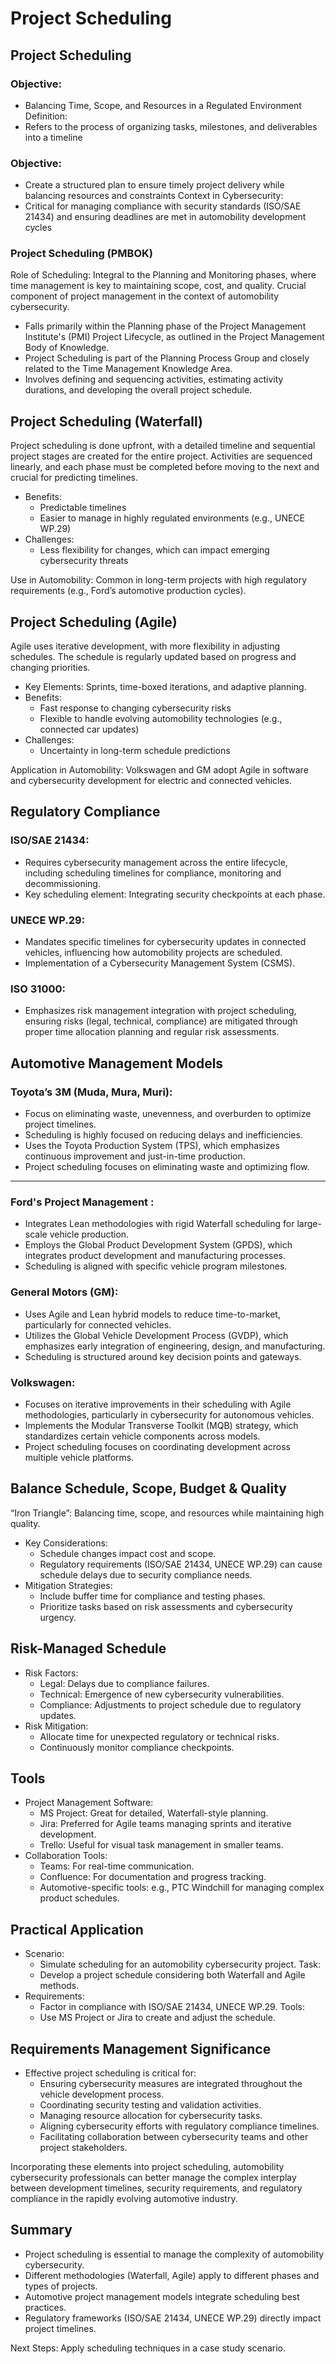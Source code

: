 # Project Scheduling

## Project Scheduling

### Objective:
+ Balancing Time, Scope, and Resources in a Regulated Environment
Definition:
+ Refers to the process of organizing tasks, milestones, and deliverables into a timeline


### Objective:

+ Create a structured plan to ensure timely project delivery while balancing resources and constraints
Context in Cybersecurity:
+ Critical for managing compliance with security standards (ISO/SAE 21434) and ensuring deadlines are met in automobility development cycles
 
### Project Scheduling (PMBOK)

Role of Scheduling: Integral to the Planning and Monitoring phases, where time management is key to maintaining scope, cost, and quality. Crucial component of project management in the context of automobility cybersecurity.

+ Falls primarily within the Planning phase of the Project Management Institute's (PMI) Project Lifecycle, as outlined in the Project Management Body of Knowledge.
+ Project Scheduling is part of the Planning Process Group and closely related to the Time Management Knowledge Area.
+ Involves defining and sequencing activities, estimating activity durations, and developing the overall project schedule.

## Project Scheduling (Waterfall)
Project scheduling is done upfront, with a detailed timeline and sequential project stages are created for the entire project. Activities are sequenced linearly, and each phase must be completed before moving to the next and crucial for predicting timelines.

+ Benefits:
  + Predictable timelines
  + Easier to manage in highly regulated environments (e.g., UNECE WP.29)
+ Challenges:
  + Less flexibility for changes, which can impact emerging cybersecurity threats

Use in Automobility: Common in long-term projects with high regulatory requirements (e.g., Ford’s automotive production cycles).

## Project Scheduling (Agile)

Agile uses iterative development, with more flexibility in adjusting schedules. The schedule is regularly updated based on progress and changing priorities.

+ Key Elements: Sprints, time-boxed iterations, and adaptive planning. 
+ Benefits:
  + Fast response to changing cybersecurity risks
  + Flexible to handle evolving automobility technologies (e.g., connected
car updates) 
+ Challenges:
  + Uncertainty in long-term schedule predictions

Application in Automobility: Volkswagen and GM adopt Agile in software and cybersecurity development for electric and connected vehicles.

## Regulatory Compliance

### ISO/SAE 21434:

+ Requires cybersecurity management across the entire lifecycle, including scheduling timelines for compliance, monitoring and decommissioning.
+ Key scheduling element: Integrating security checkpoints at each phase. 

### UNECE WP.29:

+ Mandates specific timelines for cybersecurity updates in connected vehicles, influencing how automobility projects are scheduled.
+ Implementation of a Cybersecurity Management System (CSMS). 

### ISO 31000:
+ Emphasizes risk management integration with project scheduling, ensuring risks (legal, technical, compliance) are mitigated through proper time allocation planning and regular risk assessments.

## Automotive Management Models 

### Toyota’s 3M (Muda, Mura, Muri):
+ Focus on eliminating waste, unevenness, and overburden to optimize project timelines.
+ Scheduling is highly focused on reducing delays and inefficiencies.
+ Uses the Toyota Production System (TPS), which emphasizes continuous improvement and just-in-time production.
+ Project scheduling focuses on eliminating waste and optimizing flow.

---


### Ford's Project Management :
+ Integrates Lean methodologies with rigid Waterfall scheduling for large-scale vehicle production.
+ Employs the Global Product Development System (GPDS), which integrates product development and manufacturing processes.
+ Scheduling is aligned with specific vehicle program milestones.

### General Motors (GM):
+ Uses Agile and Lean hybrid models to reduce time-to-market, particularly for connected vehicles.
+ Utilizes the Global Vehicle Development Process (GVDP), which emphasizes early integration of engineering, design, and manufacturing.
+ Scheduling is structured around key decision points and gateways.

### Volkswagen:
+ Focuses on iterative improvements in their scheduling with Agile methodologies, particularly in cybersecurity for autonomous vehicles.
+ Implements the Modular Transverse Toolkit (MQB) strategy, which standardizes certain vehicle components across models.
+ Project scheduling focuses on coordinating development across multiple vehicle platforms.


## Balance Schedule, Scope, Budget & Quality
“Iron Triangle”: Balancing time, scope, and resources while maintaining high quality.

+ Key Considerations:
  + Schedule changes impact cost and scope.
  + Regulatory requirements (ISO/SAE 21434, UNECE WP.29) can cause schedule delays due to security compliance needs.
+ Mitigation Strategies:
  + Include buffer time for compliance and testing phases.
  + Prioritize tasks based on risk assessments and cybersecurity urgency.


## Risk-Managed Schedule

+ Risk Factors:
  + Legal: Delays due to compliance failures.
  + Technical: Emergence of new cybersecurity vulnerabilities.
  + Compliance: Adjustments to project schedule due to regulatory updates.
+ Risk Mitigation:
  + Allocate time for unexpected regulatory or technical risks.
  + Continuously monitor compliance checkpoints.



## Tools

+ Project Management Software:
  + MS Project: Great for detailed, Waterfall-style planning.
  + Jira: Preferred for Agile teams managing sprints and iterative development.
  + Trello: Useful for visual task management in smaller teams. 
+ Collaboration Tools:
  + Teams: For real-time communication.
  + Confluence: For documentation and progress tracking.
  + Automotive-specific tools: e.g., PTC Windchill for managing complex product schedules.



## Practical Application

+ Scenario:
  + Simulate scheduling for an automobility cybersecurity project.
  Task:
  + Develop a project schedule considering both Waterfall and Agile methods.
+ Requirements:
  + Factor in compliance with ISO/SAE 21434, UNECE WP.29. Tools:
  + Use MS Project or Jira to create and adjust the schedule.


## Requirements Management Significance 

+ Effective project scheduling is critical for:
  + Ensuring cybersecurity measures are integrated throughout the vehicle development process.
  + Coordinating security testing and validation activities.
  + Managing resource allocation for cybersecurity tasks.
  + Aligning cybersecurity efforts with regulatory compliance timelines.
  + Facilitating collaboration between cybersecurity teams and other project stakeholders.

Incorporating these elements into project scheduling, automobility cybersecurity professionals can better manage the complex interplay between development timelines, security requirements, and regulatory compliance in the rapidly evolving automotive industry.

## Summary
+ Project scheduling is essential to manage the complexity of automobility cybersecurity.
+ Different methodologies (Waterfall, Agile) apply to different phases and types of projects.
+ Automotive project management models integrate scheduling best practices.
+ Regulatory frameworks (ISO/SAE 21434, UNECE WP.29) directly impact project timelines.

Next Steps: Apply scheduling techniques in a case study scenario.
 

